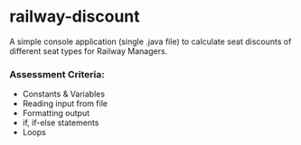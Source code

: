 # railway-discount
A simple console application (single .java file) to calculate seat discounts of different seat types for Railway Managers. 

### Assessment Criteria:
- Constants & Variables
- Reading input from file
- Formatting output
- if, if-else statements
- Loops
